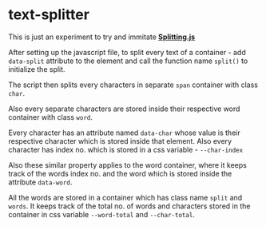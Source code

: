 # text-splitter

This is just an experiment to try and immitate [**Splitting.js**](https://splitting.js.org/)

After setting up the javascript file, to split every text of a container - add `data-split` attribute to the element and
call the function name `split()` to initialize the split.

The script then splits every characters in separate `span` container with class `char`.

Also every separate characters are stored inside their respective word container with class `word`.

Every character has an attribute named `data-char` whose value is their respective character which is stored inside that element.
Also every character has index no. which is stored in a css variable - `--char-index`

Also these similar property applies to the word container, where it keeps track of the words index no. and the word
which is stored inside the attribute `data-word`.

All the words are stored in a container which has class name `split` and `words`. It keeps track of the total no. of words and
characters stored in the container in css variable `--word-total` and `--char-total`.


